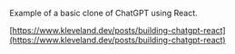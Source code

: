 Example of a basic clone of ChatGPT using React.

[https://www.kleveland.dev/posts/building-chatgpt-react](https://www.kleveland.dev/posts/building-chatgpt-react)